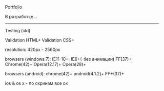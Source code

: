 Portfolio

В разработке...



__________
Testing (old):

Validation HTML+
Validation CSS+

resolution: 420px - 2560px

browsers (windows 7):
IE11-10+, IE9+(-без анимации)
FF(37)+
Chrome(42)+
Opera(12.17)+
Opera(28)+

browsers (android):
chrome(42)+
android(4.1.2)+
FF+(37)+

ios & os x - по скринам все ок